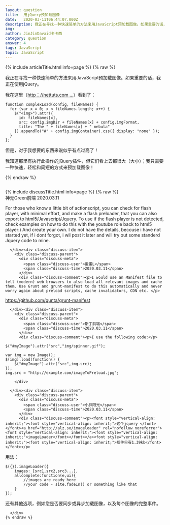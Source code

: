 ```yaml
---
layout: question
title:  用jQuery预加载图像
date:   2020-03-11T06:44:07.000Z
description: 我正在寻找一种快速简单的方法来用JavaScript预加载图像。如果重要的话，我正在使用jQuery。我在这里（http：//nettuts.com ...
img: 
author: JinJinDavaid卡卡西
category: question
answer: 4
tags: JavaScript
topic: JavaScript
---
```

<div class="article-root">
  <div class="article">
    {% include articleTitle.html info=page %}
    {% raw %}
    <div class="article-content"><p><font style="vertical-align: inherit;"><font style="vertical-align: inherit;">我正在寻找一种快速简单的方法来用JavaScript预加载图像。</font><font style="vertical-align: inherit;">如果重要的话，我正在使用jQuery。</font></font></p>

<p><font style="vertical-align: inherit;"><font style="vertical-align: inherit;">我在这里（</font></font><a href="http://nettuts.com/tutorials/javascript-ajax/the-definitive-guide-to-creating-a-practical-jquery-plugin/" rel="noreferrer"><font style="vertical-align: inherit;"><font style="vertical-align: inherit;">http：//nettuts.com ...</font></font></a><font style="vertical-align: inherit;"><font style="vertical-align: inherit;">）</font><font style="vertical-align: inherit;">看到了</font><font style="vertical-align: inherit;">：</font></font></p>

<pre><code>function complexLoad(config, fileNames) {<font></font>
  for (var x = 0; x &lt; fileNames.length; x++) {<font></font>
    $("&lt;img&gt;").attr({<font></font>
      id: fileNames[x],<font></font>
      src: config.imgDir + fileNames[x] + config.imgFormat,<font></font>
      title: "The " + fileNames[x] + " nebula"<font></font>
    }).appendTo("#" + config.imgContainer).css({ display: "none" });<font></font>
  }<font></font>
};<font></font>
</code></pre>

<p><font style="vertical-align: inherit;"><font style="vertical-align: inherit;">但是，对于我想要的东西来说似乎有点过高了！</font></font></p>

<p><font style="vertical-align: inherit;"><font style="vertical-align: inherit;">我知道那里有执行此操作的jQuery插件，但它们看上去都很大（大小）；</font><font style="vertical-align: inherit;">我只需要一种快速，轻松和简短的方式来预加载图像！</font></font></p></div>
    {% endraw %}
  </div>
  <p style="height: 0;width:0;overflow: hidden;"> 第692篇《用jQuery预加载图像》来自Winter(https://github.com/aiyld/aiyld.github.io)的站点</p>
  <div class="discuss-wrapper">
    {% include discussTitle.html info=page %}
    {% raw %}
    <div class="discuss-item">
        <div class="discuss-parent">
          <div class="discuss-meta">
            <span class="discuss-user">神无Green前端</span>
            <span class="discuss-time">2020.03.11</span>
          </div>
          <div class="discuss-comment"><p>For those who know a little bit of actionscript, you can check for flash player, with minimal effort, and make a flash preloader, that you can also export to html5/Javascript/Jquery.
To use if the flash player is not detected, check examples on how to do this with the youtube role back to html5 player:)
And create your own.
I do not have the details, becouse i have not started yet, if i dont forgot, i wil post it later and will try out some standerd Jquery code to mine.</p></div>
        </div>
        
      </div><div class="discuss-item">
        <div class="discuss-parent">
          <div class="discuss-meta">
            <span class="discuss-user">蛋蛋L</span>
            <span class="discuss-time">2020.03.11</span>
          </div>
          <div class="discuss-comment"><p>I would use an Manifest file to tell (modern) web browsers to also load all relevant images and cache them. Use Grunt and grunt-manifest to do this automatically and never worry again about preload scripts, cache invalidators, CDN etc. </p>

<p><a href="https://github.com/gunta/grunt-manifest" rel="nofollow">https://github.com/gunta/grunt-manifest</a></p></div>
        </div>
        
      </div><div class="discuss-item">
        <div class="discuss-parent">
          <div class="discuss-meta">
            <span class="discuss-user">斯丁前端</span>
            <span class="discuss-time">2020.03.11</span>
          </div>
          <div class="discuss-comment"><p>I use the following code:</p>

<pre><code>$("#myImage").attr("src","img/spinner.gif");<font></font>
<font></font>
var img = new Image();<font></font>
$(img).load(function() {<font></font>
    $("#myImage").attr("src",img.src);<font></font>
});<font></font>
img.src = "http://example.com/imageToPreload.jpg";<font></font>
</code></pre></div>
        </div>
        
      </div><div class="discuss-item">
        <div class="discuss-parent">
          <div class="discuss-meta">
            <span class="discuss-user">小胖阳光</span>
            <span class="discuss-time">2020.03.11</span>
          </div>
          <div class="discuss-comment"><p><font style="vertical-align: inherit;"><font style="vertical-align: inherit;">这个jquery </font></font><a href="http://alz.so/imageloader" rel="nofollow noreferrer"><font style="vertical-align: inherit;"><font style="vertical-align: inherit;">imageLoader</font></font></a><font style="vertical-align: inherit;"><font style="vertical-align: inherit;">插件只有1.39kb</font></font></p>

<p><font style="vertical-align: inherit;"><font style="vertical-align: inherit;">用法：</font></font></p>

<pre><code>$({}).imageLoader({<font></font>
    images: [src1,src2,src3...],<font></font>
    allcomplete:function(e,ui){<font></font>
        //images are ready here<font></font>
        //your code - site.fadeIn() or something like that<font></font>
    }<font></font>
});<font></font>
</code></pre>

<p><font style="vertical-align: inherit;"><font style="vertical-align: inherit;">还有其他选项，例如您是否要同步或异步加载图像，以及每个图像的完整事件。</font></font></p></div>
        </div>
        
      </div>
    {% endraw %}
  </div>
<div>
